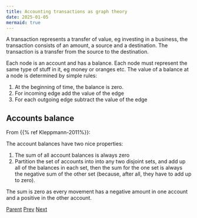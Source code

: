 ```yaml
---
title: Accounting transactions as graph theory
date: 2025-01-05
mermaid: true
---
```


A transaction represents a transfer of value, eg investing in a business, the transaction consists of an amount, a source and a destination.  The transaction is a transfer from the source to the destination.

Each node is an account and has a balance.  Each node must represent the same type of stuff in it,
eg money or oranges etc.   The value of a balance at a node is
determined by simple rules:

1. At the beginning of time, the balance is zero.
2. For incoming edge add the value of the edge
3. For each outgoing edge subtract the value of the edge

## Accounts balance

From {{% ref Kleppmann-2011%}}:

The account balances have two nice properties:

1. The sum of all account balances is always zero
2. Partition the set of accounts into into any two disjoint sets, and add up all of the balances in each set, then the sum for the one set is always the negative sum of the other set (because, after all, they have to add up to zero).

The sum is zero as every movement has a negative amount in one account and a positive in the other account.


[Parent](/afp/movements/) [Prev](/afp/movements/conventions/) [Next](](/afp/movements/graphtheory/)/afp/movements/oranges/)